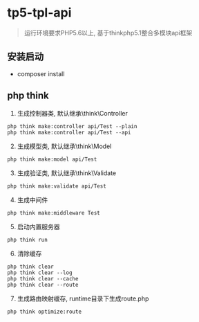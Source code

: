 # tp5-tpl-api

> 运行环境要求PHP5.6以上, 基于thinkphp5.1整合多模块api框架

## 安装启动

+ composer install


## php think

1. 生成控制器类, 默认继承\think\Controller
```
php think make:controller api/Test --plain
php think make:controller api/Test --api
```
2. 生成模型类, 默认继承\think\Model
```
php think make:model api/Test
```
3. 生成验证类, 默认继承\think\Validate
```
php think make:validate api/Test
```
4. 生成中间件
```
php think make:middleware Test
```
5. 启动内置服务器
```
php think run
```
6. 清除缓存
```
php think clear
php think clear --log
php think clear --cache
php think clear --route
```
7. 生成路由映射缓存, runtime目录下生成route.php
```
php think optimize:route
```